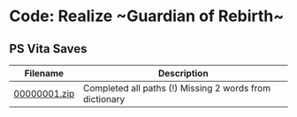 # Code: Realize ~Guardian of Rebirth~

## PS Vita Saves

| Filename | Description |
|----------|-------------|
| [00000001.zip](00000001.zip) | Completed all paths (!) Missing 2 words from dictionary  |
